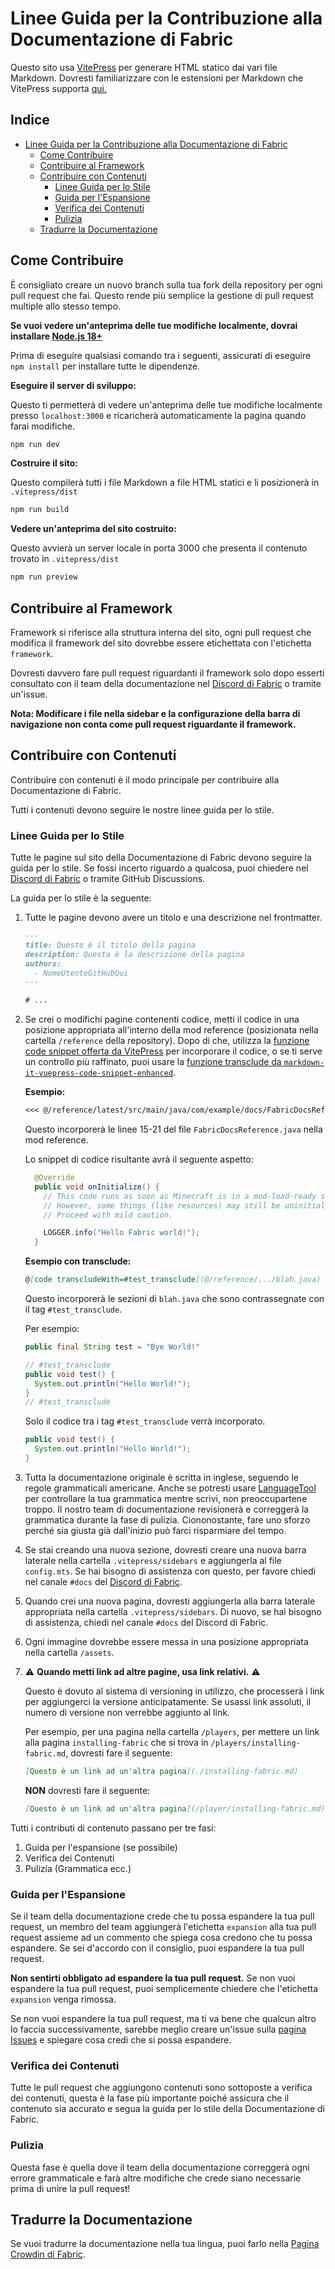 # Linee Guida per la Contribuzione alla Documentazione di Fabric

Questo sito usa [VitePress](https://vitepress.vuejs.org/) per generare HTML statico dai vari file Markdown. Dovresti familiarizzare con le estensioni per Markdown che VitePress supporta [qui.](https://vitepress.vuejs.org/guide/markdown.html#features)

## Indice

- [Linee Guida per la Contribuzione alla Documentazione di Fabric](#linee-guida-per-la-contribuzione-alla-documentazione-di-fabric)
  - [Come Contribuire](#come-contribuire)
  - [Contribuire al Framework](#contribuire-al-framework)
  - [Contribuire con Contenuti](#contribuire-con-contenuti)
    - [Linee Guida per lo Stile](#linee-guida-per-lo-stile)
    - [Guida per l'Espansione](#guida-per-l-espansione)
    - [Verifica dei Contenuti](#verifica-dei-contenuti)
    - [Pulizia](#pulizia)
  - [Tradurre la Documentazione](#translating-documentation)

## Come Contribuire

È consigliato creare un nuovo branch sulla tua fork della repository per ogni pull request che fai. Questo rende più semplice la gestione di pull request multiple allo stesso tempo.

**Se vuoi vedere un'anteprima delle tue modifiche localmente, dovrai installare [Node.js 18+](https://nodejs.org/en/)**

Prima di eseguire qualsiasi comando tra i seguenti, assicurati di eseguire `npm install` per installare tutte le dipendenze.

**Eseguire il server di sviluppo:**

Questo ti permetterà di vedere un'anteprima delle tue modifiche localmente presso `localhost:3000` e ricaricherà automaticamente la pagina quando farai modifiche.

```bash
npm run dev
```

**Costruire il sito:**

Questo compilerà tutti i file Markdown a file HTML statici e li posizionerà in `.vitepress/dist`

```bash
npm run build
```

**Vedere un'anteprima del sito costruito:**

Questo avvierà un server locale in porta 3000 che presenta il contenuto trovato in `.vitepress/dist`

```bash
npm run preview
```

## Contribuire al Framework

Framework si riferisce alla struttura interna del sito, ogni pull request che modifica il framework del sito dovrebbe essere etichettata con l'etichetta `framework`.

Dovresti davvero fare pull request riguardanti il framework solo dopo esserti consultato con il team della documentazione nel [Discord di Fabric](https://discord.gg/v6v4pMv) o tramite un'issue.

**Nota: Modificare i file nella sidebar e la configurazione della barra di navigazione non conta come pull request riguardante il framework.**

## Contribuire con Contenuti

Contribuire con contenuti è il modo principale per contribuire alla Documentazione di Fabric.

Tutti i contenuti devono seguire le nostre linee guida per lo stile.

### Linee Guida per lo Stile

Tutte le pagine sul sito della Documentazione di Fabric devono seguire la guida per lo stile. Se fossi incerto riguardo a qualcosa, puoi chiedere nel [Discord di Fabric](https://discord.gg/v6v4pMv) o tramite GitHub Discussions.

La guida per lo stile è la seguente:

1. Tutte le pagine devono avere un titolo e una descrizione nel frontmatter.

   ```md
   ---
   title: Questo è il titolo della pagina
   description: Questa è la descrizione della pagina
   authors:
     - NomeUtenteGitHubQui
   ---

   # ...
   ```

2. Se crei o modifichi pagine contenenti codice, metti il codice in una posizione appropriata all'interno della mod reference (posizionata nella cartella `/reference` della repository). Dopo di che, utilizza la [funzione code snippet offerta da VitePress](https://vitepress.dev/guide/markdown#import-code-snippets) per incorporare il codice, o se ti serve un controllo più raffinato, puoi usare la [funzione transclude da `markdown-it-vuepress-code-snippet-enhanced`](https://github.com/fabioaanthony/markdown-it-vuepress-code-snippet-enhanced).

   **Esempio:**

   ```md
   <<< @/reference/latest/src/main/java/com/example/docs/FabricDocsReference.java{15-21 java}
   ```

   Questo incorporerà le linee 15-21 del file `FabricDocsReference.java` nella mod reference.

   Lo snippet di codice risultante avrà il seguente aspetto:

   ```java
     @Override
     public void onInitialize() {
       // This code runs as soon as Minecraft is in a mod-load-ready state.
       // However, some things (like resources) may still be uninitialized.
       // Proceed with mild caution.

       LOGGER.info("Hello Fabric world!");
     }
   ```

   **Esempio con transclude:**

   ```md
   @[code transcludeWith=#test_transclude](@/reference/.../blah.java)
   ```

   Questo incorporerà le sezioni di `blah.java` che sono contrassegnate con il tag `#test_transclude`.

   Per esempio:

   ```java
   public final String test = "Bye World!"

   // #test_transclude
   public void test() {
     System.out.println("Hello World!");
   }
   // #test_transclude
   ```

   Solo il codice tra i tag `#test_transclude` verrà incorporato.

   ```java
   public void test() {
     System.out.println("Hello World!");
   }
   ```

3. Tutta la documentazione originale è scritta in inglese, seguendo le regole grammaticali americane. Anche se potresti usare [LanguageTool](https://languagetool.org/) per controllare la tua grammatica mentre scrivi, non preoccupartene troppo. Il nostro team di documentazione revisionerà e correggerà la grammatica durante la fase di pulizia. Ciononostante, fare uno sforzo perché sia giusta già dall'inizio può farci risparmiare del tempo.

4. Se stai creando una nuova sezione, dovresti creare una nuova barra laterale nella cartella `.vitepress/sidebars` e aggiungerla al file `config.mts`. Se hai bisogno di assistenza con questo, per favore chiedi nel canale `#docs` del [Discord di Fabric](https://discord.gg/v6v4pMv).

5. Quando crei una nuova pagina, dovresti aggiungerla alla barra laterale appropriata nella cartella `.vitepress/sidebars`. Di nuovo, se hai bisogno di assistenza, chiedi nel canale `#docs` del Discord di Fabric.

6. Ogni immagine dovrebbe essere messa in una posizione appropriata nella cartella `/assets`.

7. ⚠️ **Quando metti link ad altre pagine, usa link relativi.** ⚠️

   Questo è dovuto al sistema di versioning in utilizzo, che processerà i link per aggiungerci la versione anticipatamente. Se usassi link assoluti, il numero di versione non verrebbe aggiunto al link.

   Per esempio, per una pagina nella cartella `/players`, per mettere un link alla pagina `installing-fabric` che si trova in `/players/installing-fabric.md`, dovresti fare il seguente:

   ```md
   [Questo è un link ad un'altra pagina](./installing-fabric.md)
   ```

   **NON** dovresti fare il seguente:

   ```md
   [Questo è un link ad un'altra pagina](/player/installing-fabric.md)
   ```

Tutti i contributi di contenuto passano per tre fasi:

1. Guida per l'espansione (se possibile)
2. Verifica dei Contenuti
3. Pulizia (Grammatica ecc.)

### Guida per l'Espansione

Se il team della documentazione crede che tu possa espandere la tua pull request, un membro del team aggiungerà l'etichetta `expansion` alla tua pull request assieme ad un commento che spiega cosa credono che tu possa espandere. Se sei d'accordo con il consiglio, puoi espandere la tua pull request.

**Non sentirti obbligato ad espandere la tua pull request.** Se non vuoi espandere la tua pull request, puoi semplicemente chiedere che l'etichetta `expansion` venga rimossa.

Se non vuoi espandere la tua pull request, ma ti va bene che qualcun altro lo faccia successivamente, sarebbe meglio creare un'issue sulla [pagina Issues](https://github.com/FabricMC/fabric-docs/issues) e spiegare cosa credi che si possa espandere.

### Verifica dei Contenuti

Tutte le pull request che aggiungono contenuti sono sottoposte a verifica dei contenuti, questa è la fase più importante poiché assicura che il contenuto sia accurato e segua la guida per lo stile della Documentazione di Fabric.

### Pulizia

Questa fase è quella dove il team della documentazione correggerà ogni errore grammaticale e farà altre modifiche che crede siano necessarie prima di unire la pull request!

## Tradurre la Documentazione

Se vuoi tradurre la documentazione nella tua lingua, puoi farlo nella [Pagina Crowdin di Fabric](https://crowdin.com/project/fabricmc).
